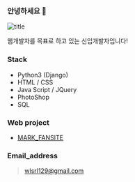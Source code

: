 ### 안녕하세요 👋

![title](https://data.ac-illust.com/data/thumbnails/1a/1a44e6b8fcdbd4f74434cc23b9d7fdce_t.jpeg)

웹개발자를 목표로 하고 있는 신입개발자입니다!



### Stack

- Python3 (Django)
- HTML /  CSS
- Java Script / JQuery
- PhotoShop
- SQL


### Web project

* [MARK_FANSITE](http://nctmarklee.pythonanywhere.com/index/)


### Email_address

>wlsrl129@gmail.com
